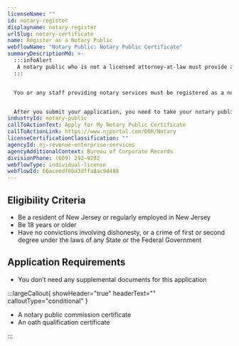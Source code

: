 ```yaml
---
licenseName: ""
id: notary-register
displayname: notary-register
urlSlug: notary-certificate
name: Register as a Notary Public
webflowName: "Notary Public: Notary Public Certificate"
summaryDescriptionMd: >-
  :::infoAlert
   A notary public who is not a licensed attorney-at-law must provide a statement in any advertisements stating that they're not an attorney licensed to practice law and cannot offer legal advice.
  :::


  You or any staff providing notary services must be registered as a notary public.


  After you submit your application, you need to take your notary public commission and oath qualification certificates to the county clerk's office where you live. If you don't live in New Jersey but work there, go to the office in the county where you work. You must do this to swear to the Oath of Office within 3 months of submitting your application.
industryId: notary-public
callToActionText: Apply for My Notary Public Certificate
callToActionLink: https://www.njportal.com/DOR/Notary
licenseCertificationClassification: ""
agencyId: nj-revenue-enterprise-services
agencyAdditionalContext: Bureau of Corporate Records
divisionPhone: (609) 292-9292
webflowType: individual-license
webflowId: 66aceedf6ba3dffa8ac9d488
---
```


## Eligibility Criteria

- Be a resident of New Jersey or regularly employed in New Jersey
- Be 18 years or older
- Have no convictions involving dishonesty, or a crime of first or second degree under the laws of any State or the Federal Government

## Application Requirements

- You don’t need any supplemental documents for this application

:::largeCallout{ showHeader="true" headerText="" calloutType="conditional" }

- A notary public commission certificate
- An oath qualification certificate

:::
